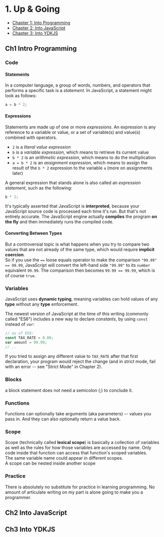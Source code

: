# 1. Up & Going

- [Chapter 1: Into Programming](#ch1-intro-programming)
- [Chapter 2: Into JavaScript](#ch2-intro-javascript)
- [Chapter 3: Into YDKJS](#ch3-intro-ydkjs)

## Ch1 Intro Programming

### Code
#### Statements
In a computer language, a group of words, numbers, and operators that performs a specific task is a *statement*. In JavaScript, a statement might look as follows:
```js
a = b * 2;
```

#### Expressions
Statements are made up of one or more *expressions*. An expression is any reference to a variable or value, or a set of variable(s) and value(s) combined with operators.

* `2` is a *literal value expression*
* `b` is a *variable expression*, which means to retrieve its current value
* `b * 2` is an *arithmetic expression*, which means to do the multiplication
* `a = b * 2` is an *assignment expression*, which means to assign the result of the `b * 2` expression to the variable `a` (more on assignments later)

A general expression that stands alone is also called an *expression statement*, such as the following:
```js
b * 2;
```
It's typically asserted that JavaScript is **interpreted**, because your JavaScript source code is processed each time it's run. But that's not entirely accurate. The JavaScript engine actually **compiles** the program **on the fly** and then immediately runs the compiled code.

#### Converting Between Types
But a controversial topic is what happens when you try to compare two values that are not already of the same type, which would require **implicit  coercion**.  
So if you use the `==` loose equals operator to make the comparison `"99.99" == 99.99`, JavaScript will convert the left-hand side `"99.99"` to its `number` equivalent `99.99`. The comparison then becomes `99.99 == 99.99`, which is of course `true`.

### Variables
JavaScript uses **dynamic typing**, meaning variables can hold values of any **type** without any **type** enforcement.

The newest version of JavaScript at the time of this writing (commonly called "ES6") includes a new way to declare *constants*, by using `const` instead of `var`:

```js
// as of ES6:
const TAX_RATE = 0.08;
var amount = 99.99;
// ..
```
If you tried to assign any different value to `TAX_RATE` after that first declaration, your program would reject the change (and in strict mode, fail with an error -- see "Strict Mode" in Chapter 2).

### Blocks
a block statement does not need a semicolon (;) to conclude it.

### Functions
Functions can optionally take arguments (aka parameters) -- values you pass in. And they can also optionally return a value back.

### Scope
Scope (technically called **lexical scope**) is basically a collection of variables as well as the rules for how those variables are accessed by name. Only code inside that function can access that function's scoped variables.  
The same variable name could appear in different scopes.  
A scope can be nested inside another scope

### Practice
There is absolutely no substitute for practice in learning programming. No amount of articulate writing on my part is alone going to make you a programmer.

## Ch2 Into JavaScript



## Ch3 Into YDKJS

